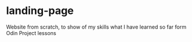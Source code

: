 # landing-page
Website from scratch, to show of my skills what I have learned so far form Odin Project lessons
